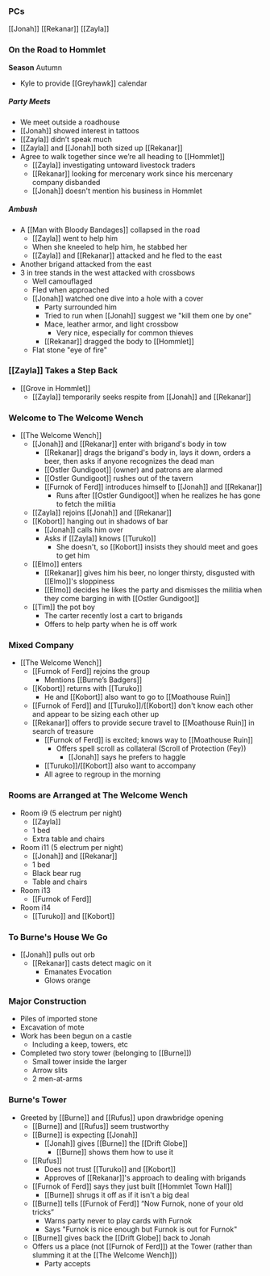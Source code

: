
### PCs
[[Jonah]]
[[Rekanar]]
[[Zayla]]

### On the Road to Hommlet

**Season** Autumn
- Kyle to provide [[Greyhawk]] calendar

##### Party Meets
- We meet outside a roadhouse
- [[Jonah]] showed interest in tattoos
- [[Zayla]] didn’t speak much 
- [[Zayla]] and [[Jonah]] both sized up [[Rekanar]]
- Agree to walk together since we’re all heading to [[Hommlet]]
	- [[Zayla]] investigating untoward livestock traders
	- [[Rekanar]] looking for mercenary work since his mercenary company disbanded
	- [[Jonah]] doesn't mention his business in Hommlet

##### Ambush
- A [[Man with Bloody Bandages]] collapsed in the road
	- [[Zayla]] went to help him
	- When she kneeled to help him, he stabbed her
	- [[Zayla]] and [[Rekanar]] attacked and he fled to the east
- Another brigand attacked from the east
- 3 in tree stands in the west attacked with crossbows
	- Well camouflaged
	- Fled when approached
	- [[Jonah]] watched one dive into a hole with a cover
		- Party surrounded him
		- Tried to run when [[Jonah]] suggest we "kill them one by one"
		- Mace, leather armor, and light crossbow
			- Very nice, especially for common thieves
		- [[Rekanar]] dragged the body to [[Hommlet]]
	- Flat stone "eye of fire"

### [[Zayla]] Takes a Step Back
- [[Grove in Hommlet]]
	- [[Zayla]] temporarily seeks respite from [[Jonah]] and [[Rekanar]]
 
 ### Welcome to The Welcome Wench
- [[The Welcome Wench]]
	- [[Jonah]] and [[Rekanar]] enter with brigand's body in tow
		- [[Rekanar]] drags the brigand's body in, lays it down, orders a beer, then asks if anyone recognizes the dead man
		- [[Ostler Gundigoot]] (owner) and patrons are alarmed
		- [[Ostler Gundigoot]] rushes out of the tavern
		- [[Furnok of Ferd]] introduces himself to [[Jonah]] and [[Rekanar]]
			- Runs after [[Ostler Gundigoot]] when he realizes he has gone to fetch the militia
	- [[Zayla]] rejoins [[Jonah]] and [[Rekanar]]
	- [[Kobort]] hanging out in shadows of bar
		- [[Jonah]] calls him over
		- Asks if [[Zayla]] knows [[Turuko]]
			- She doesn't, so [[Kobort]] insists they should meet and goes to get him
	- [[Elmo]] enters
		- [[Rekanar]] gives him his beer, no longer thirsty, disgusted with [[Elmo]]'s sloppiness
		- [[Elmo]] decides he likes the party and dismisses the militia when they come barging in with [[Ostler Gundigoot]]
	- [[Tim]] the pot boy
		- The carter recently lost a cart to brigands
		- Offers to help party when he is off work

### Mixed Company
- [[The Welcome Wench]]
	- [[Furnok of Ferd]] rejoins the group
		- Mentions [[Burne’s Badgers]]
	- [[Kobort]] returns with [[Turuko]]
		- He and [[Kobort]] also want to go to [[Moathouse Ruin]]
	- [[Furnok of Ferd]] and [[Turuko]]/[[Kobort]] don't know each other and appear to be sizing each other up
	- [[Rekanar]] offers to provide secure travel to [[Moathouse Ruin]] in search of treasure
		- [[Furnok of Ferd]] is excited; knows way to [[Moathouse Ruin]]
			- Offers spell scroll as collateral (Scroll of Protection (Fey))
				- [[Jonah]] says he prefers to haggle
		- [[Turuko]]/[[Kobort]] also want to accompany
		- All agree to regroup in the morning

### Rooms are Arranged at The Welcome Wench
- Room i9 (5 electrum per night)
	- [[Zayla]]
	- 1 bed 
	- Extra table and chairs
- Room i11 (5 electrum per night)
	- [[Jonah]] and [[Rekanar]]
	- 1 bed
	- Black bear rug
	- Table and chairs
- Room i13
	- [[Furnok of Ferd]] 
- Room i14
	- [[Turuko]] and [[Kobort]]

### To Burne's House We Go
- [[Jonah]] pulls out orb
	- [[Rekanar]] casts detect magic on it
		- Emanates Evocation
		- Glows orange

### Major Construction
- Piles of imported stone
- Excavation of mote
- Work has been begun on a castle
	- Including a keep, towers, etc
- Completed two story tower (belonging to [[Burne]])
	- Small tower inside the larger
	- Arrow slits
	- 2 men-at-arms 

### Burne's Tower
- Greeted by [[Burne]] and [[Rufus]] upon drawbridge opening
	- [[Burne]] and [[Rufus]] seem trustworthy
	- [[Burne]] is expecting [[Jonah]]
		- [[Jonah]] gives [[Burne]] the [[Drift Globe]]
			- [[Burne]] shows them how to use it
	- [[Rufus]]
		- Does not trust [[Turuko]] and [[Kobort]]
		- Approves of [[Rekanar]]'s approach to dealing with brigands
	- [[Furnok of Ferd]] says they just built [[Hommlet Town Hall]]
		- [[Burne]] shrugs it off as if it isn't a big deal
	-  [[Burne]] tells [[Furnok of Ferd]] “Now Furnok, none of your old tricks”
		-  Warns party never to play cards with Furnok
		- Says "Furnok is nice enough but Furnok is out for Furnok"
	- [[Burne]] gives back the [[Drift Globe]] back to Jonah
	- Offers us a place (not [[Furnok of Ferd]]) at the Tower (rather than slumming it at the [[The Welcome Wench]])
		- Party accepts
		


